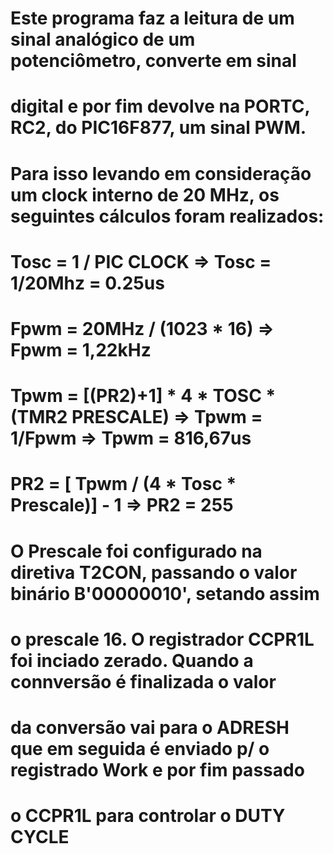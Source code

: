 # Este programa faz a leitura de um sinal analógico de um potenciômetro, converte em sinal
# digital e por fim devolve na PORTC, RC2, do PIC16F877, um sinal PWM.
# Para isso levando em consideração um clock interno de 20 MHz, os seguintes cálculos foram realizados:
#
#    Tosc = 1 / PIC CLOCK   =>  Tosc = 1/20Mhz = 0.25us                                    
#    Fpwm = 20MHz / (1023 * 16)  => Fpwm = 1,22kHz                                         
#    Tpwm = [(PR2)+1] * 4 * TOSC * (TMR2 PRESCALE) => Tpwm = 1/Fpwm => Tpwm = 816,67us     
#    PR2 = [ Tpwm / (4 * Tosc * Prescale)] - 1 => PR2 = 255                         
#
# O Prescale foi configurado na diretiva T2CON, passando o valor binário B'00000010', setando assim 
# o prescale 16. O registrador CCPR1L foi inciado zerado. Quando a connversão é finalizada o valor
# da conversão vai para o ADRESH que em seguida é enviado p/ o registrado Work e por fim passado 
# o CCPR1L para controlar o DUTY CYCLE
